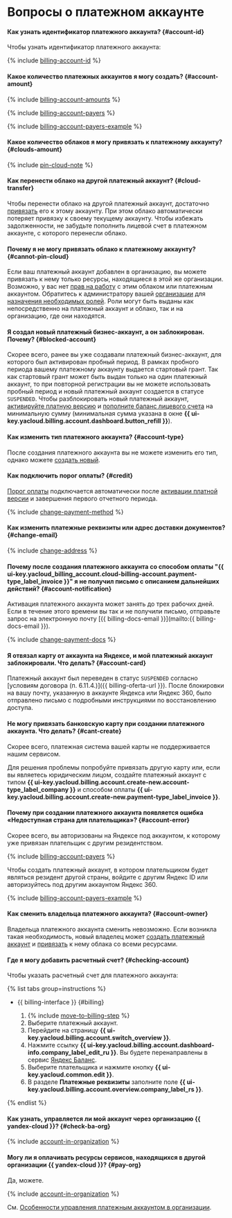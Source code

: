 # Вопросы о платежном аккаунте

#### Как узнать идентификатор платежного аккаунта? {#account-id}

Чтобы узнать идентификатор платежного аккаунта:

{% include [billing-account-id](../../_includes/billing/billing-account-id.md) %}

#### Какое количество платежных аккаунтов я могу создать? {#account-amount}

{% include [billing-account-amounts](../../billing/_includes/billing-account-amounts.md) %}

{% include [billing-account-payers](../../billing/_includes/billing-account-payers.md) %}

{% include [billing-account-payers-example](../../billing/_includes/billing-account-payers-example.md) %}

#### Какое количество облаков я могу привязать к платежному аккаунту? {#clouds-amount}

{% include [pin-cloud-note](../../billing/_includes/pin-cloud-note.md) %}

#### Как перенести облако на другой платежный аккаунт? {#cloud-transfer}

Чтобы перенести облако на другой платежный аккаунт, достаточно [привязать](../../billing/operations/pin-cloud.md) его к этому аккаунту. При этом облако автоматически потеряет привязку к своему текущему аккаунту. Чтобы избежать задолженности, не забудьте пополнить лицевой счет в платежном аккаунте, с которого перенесли облако.

#### Почему я не могу привязать облако к платежному аккаунту? {#cannot-pin-cloud}

Если ваш платежный аккаунт добавлен в организацию, вы можете привязать к нему только ресурсы, находящиеся в этой же организации. Возможно, у вас нет [прав на работу](../../billing/operations/pin-cloud.md#bind-roles) с этим облаком или платежным аккаунтом. Обратитесь к администратору вашей [организации](../../billing/concepts/organization.md) для [назначения необходимых ролей](../../billing/security/index.md#set-role).
Роли могут быть выданы как непосредственно на платежный аккаунт и облако, так и на организацию, где они находятся.

#### Я создал новый платежный бизнес-аккаунт, а он заблокирован. Почему? {#blocked-account}

Скорее всего, ранее вы уже создавали платежный бизнес-аккаунт, для которого был активирован пробный период. В рамках пробного периода вашему платежному аккаунту выдается стартовый грант. Так как стартовый грант может быть выдан только на один платежный аккаунт, то при повторной регистрации вы не можете использовать пробный период и новый платежный аккаунт создается в статусе `SUSPENDED`.
Чтобы разблокировать новый платежный аккаунт, [активируйте платную версию](../../billing/operations/activate-commercial.md) и [пополните баланс лицевого счета](../../billing/operations/pay-the-bill.md) на минимальную сумму (минимальная сумма указана в окне **{{ ui-key.yacloud.billing.account.dashboard.button_refill }}**).

#### Как изменить тип платежного аккаунта? {#account-type}

После создания платежного аккаунта вы не можете изменить его тип, однако можете [создать новый](../../billing/operations/create-new-account.md).

#### Как подключить порог оплаты?  {#credit}

[Порог оплаты](../../billing/concepts/billing-threshold.md) подключается автоматически после [активации платной версии](../../billing/operations/activate-commercial.md) и завершения первого отчетного периода.

{% include [change-payment-method](../../billing/_includes/change-payment-method.md) %}

#### Как изменить платежные реквизиты или адрес доставки документов?  {#change-email}

{% include [change-address](../../billing/_includes/change-address.md) %}

#### Почему после создания платежного аккаунта со способом оплаты "{{ ui-key.yacloud_billing_account.cloud-billing-account.payment-type_label_invoice }}" я не получил письмо с описанием дальнейших действий?  {#account-notification}

Активация платежного аккаунта может занять до трех рабочих дней.
Если в течение этого времени вы так и не получили письмо, отправьте запрос на электронную почту [{{ billing-docs-email }}](mailto:{{ billing-docs-email }}).

{% include [change-payment-docs](../../billing/_includes/change-payment-docs.md) %}


#### Я отвязал карту от аккаунта на Яндексе, и мой платежный аккаунт заблокировали. Что делать?  {#account-card}


Платежный аккаунт был переведен в статус `SUSPENDED` согласно [условиям договора (п. 6.11.4.)]({{ billing-oferta-url }}).
После блокировки на вашу почту, указанную в аккаунте Яндекса или Яндекс 360, было отправлено письмо с подробными инструкциями по восстановлению доступа.




#### Не могу привязать банковскую карту при создании платежного аккаунта. Что делать?  {#cant-create}

Скорее всего, платежная система вашей карты не поддерживается нашим сервисом.

Для решения проблемы попробуйте привязать другую карту или, если вы являетесь юридическим лицом, создайте платежный аккаунт с типом **{{ ui-key.yacloud.billing.account.create-new.account-type_label_company }}** и способом оплаты **{{ ui-key.yacloud.billing.account.create-new.payment-type_label_invoice }}**.

#### Почему при создании платежного аккаунта появляется ошибка «Недоступная страна для плательщика»?  {#account-error}

Скорее всего, вы авторизованы на Яндексе под аккаунтом, к которому уже привязан плательщик с другим резидентством. 

{% include [billing-account-payers](../../billing/_includes/billing-account-payers.md) %}

Чтобы создать платежный аккаунт, в котором плательщиком будет являться резидент другой страны, войдите с другим Яндекс ID или авторизуйтесь под другим аккаунтом Яндекс 360. 

{% include [billing-account-payers-example](../../billing/_includes/billing-account-payers-example.md) %}

#### Как сменить владельца платежного аккаунта? {#account-owner}

Владельца платежного аккаунта сменить невозможно. Если возникла такая необходимость, новый владелец может [создать платежный аккаунт](../../billing/operations/create-new-account.md) и [привязать](../../billing/operations/pin-cloud.md) к нему облака со всеми ресурсами.

#### Где я могу добавить расчетный счет? {#checking-account}

Чтобы указать расчетный счет для платежного аккаунта:

{% list tabs group=instructions %}

- {{ billing-interface }} {#billing}

   1. {% include [move-to-billing-step](../../billing/_includes/move-to-billing-step.md) %}
   1. Выберите платежный аккаунт.
   1. Перейдите на страницу **{{ ui-key.yacloud.billing.account.switch_overview }}**.
   1. Нажмите ссылку **{{ ui-key.yacloud.billing.account.dashboard-info.company_label_edit_ru }}**. 
      Вы будете перенаправлены в сервис [Яндекс Баланс](https://balance.yandex.ru/).
   1. Выберите плательщика и нажмите кнопку **{{ ui-key.yacloud.common.edit }}**.
   1. В разделе **Платежные реквизиты** заполните поле **{{ ui-key.yacloud.billing.account.overview.company_label_rs }}**.

{% endlist %}

#### Как узнать, управляется ли мой аккаунт через организацию {{ yandex-cloud }}? {#check-ba-org}

{% include [account-in-organization](../../_includes/billing/check-account-organization.md) %}

#### Могу ли я оплачивать ресурсы сервисов, находящихся в другой организации {{ yandex-cloud }}? {#pay-org}

Да, можете.

{% include [account-in-organization](../../_includes/billing/pay-resouces-of-another-organization.md) %}

См. [Особенности управления платежным аккаунтом в организации](../../billing/concepts/organization.md).